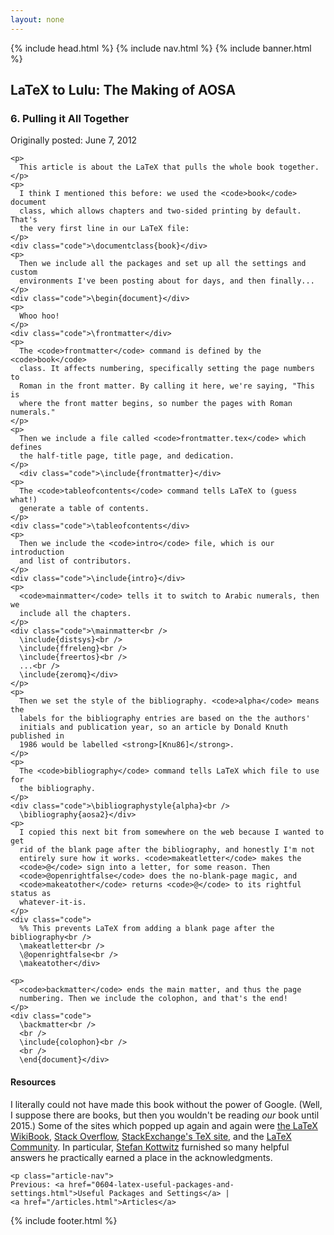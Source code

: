```yaml
---
layout: none
---
```

<html>
<head>
  {% include head.html %}
</head>

<body>
  {% include nav.html %}
  {% include banner.html %}

  <section class="content box">
    <h2 id="top">LaTeX to Lulu: The Making of AOSA</h2>
    <h3 class="l2l">6. Pulling it All Together</h3>
    <p class="pubdate">Originally posted: June 7, 2012</p>

    <p>
      This article is about the LaTeX that pulls the whole book together.
    </p>
    <p>
      I think I mentioned this before: we used the <code>book</code> document
      class, which allows chapters and two-sided printing by default. That's
      the very first line in our LaTeX file:
    </p>
    <div class="code">\documentclass{book}</div>
    <p>
      Then we include all the packages and set up all the settings and custom
      environments I've been posting about for days, and then finally...
    </p>
    <div class="code">\begin{document}</div>
    <p>
      Whoo hoo!
    </p>
    <div class="code">\frontmatter</div>
    <p>
      The <code>frontmatter</code> command is defined by the <code>book</code>
      class. It affects numbering, specifically setting the page numbers to
      Roman in the front matter. By calling it here, we're saying, "This is 
      where the front matter begins, so number the pages with Roman numerals."
    </p>
    <p>
      Then we include a file called <code>frontmatter.tex</code> which defines
      the half-title page, title page, and dedication.
    </p>
      <div class="code">\include{frontmatter}</div>
    <p>
      The <code>tableofcontents</code> command tells LaTeX to (guess what!)
      generate a table of contents.
    </p>
    <div class="code">\tableofcontents</div>
    <p>
      Then we include the <code>intro</code> file, which is our introduction
      and list of contributors.
    </p>
    <div class="code">\include{intro}</div>
    <p>
      <code>mainmatter</code> tells it to switch to Arabic numerals, then we
      include all the chapters.
    </p>
    <div class="code">\mainmatter<br />
      \include{distsys}<br />
      \include{ffreleng}<br />
      \include{freertos}<br />
      ...<br />
      \include{zeromq}</div>
    </p>
    <p>
      Then we set the style of the bibliography. <code>alpha</code> means the
      labels for the bibliography entries are based on the the authors'
      initials and publication year, so an article by Donald Knuth published in
      1986 would be labelled <strong>[Knu86]</strong>.
    </p>
    <p>
      The <code>bibliography</code> command tells LaTeX which file to use for
      the bibliography.
    </p>
    <div class="code">\bibliographystyle{alpha}<br />
      \bibliography{aosa2}</div>
    <p>
      I copied this next bit from somewhere on the web because I wanted to get
      rid of the blank page after the bibliography, and honestly I'm not
      entirely sure how it works. <code>makeatletter</code> makes the
      <code>@</code> sign into a letter, for some reason. Then
      <code>@openrightfalse</code> does the no-blank-page magic, and
      <code>makeatother</code> returns <code>@</code> to its rightful status as
      whatever-it-is.
    </p>
    <div class="code">
      %% This prevents LaTeX from adding a blank page after the bibliography<br />
      \makeatletter<br />
      \@openrightfalse<br />
      \makeatother</div>

    <p>
      <code>backmatter</code> ends the main matter, and thus the page
      numbering. Then we include the colophon, and that's the end!
    </p>
    <div class="code">
      \backmatter<br />
      <br />
      \include{colophon}<br />
      <br />
      \end{document}</div>

<h4>Resources</h4>
    </p>
    <p>
      I literally could not have made this book without the power of Google.
      (Well, I suppose there are books, but then you wouldn't be reading
      <em>our</em> book until 2015.) Some of the sites which popped up again
      and again were <a href="http://en.wikibooks.org/wiki/LaTeX">the LaTeX
        WikiBook</a>, <a href="http://stackoverflow.com/">Stack Overflow</a>,
      <a href="http://tex.stackexchange.com/">StackExchange's TeX site</a>, and
      the <a href="http://www.latex-community.org">LaTeX Community</a>. In
      particular, <a
        href="http://tex.stackexchange.com/users/213/stefan-kottwitz">Stefan
        Kottwitz</a> furnished so many helpful answers he practically earned a
      place in the acknowledgments.
    </p>

    <p class="article-nav">
    Previous: <a href="0604-latex-useful-packages-and-settings.html">Useful Packages and Settings</a> |
    <a href="/articles.html">Articles</a> 
   </p>
  </section>

  {% include footer.html %}

</body>
</html>
